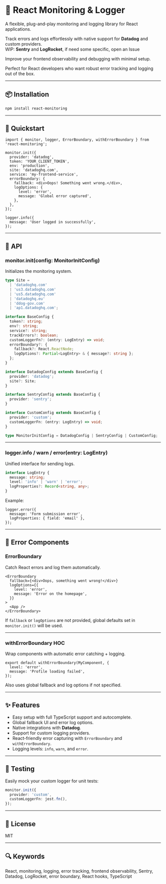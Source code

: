 
# 🧩 React Monitoring & Logger

A flexible, plug-and-play monitoring and logging library for React applications.

Track errors and logs effortlessly with native support for **Datadog** and custom providers.  
WIP: **Sentry** and  **LogRocket**, if need some specific, open an Issue

Improve your frontend observability and debugging with minimal setup.

Perfect for React developers who want robust error tracking and logging out of the box.

---

## 📦 Installation

```bash
npm install react-monitoring
```

---

## 🚀 Quickstart

```tsx
import { monitor, logger, ErrorBoundary, withErrorBoundary } from 'react-monitoring';

monitor.init({
  provider: 'datadog',
  token: 'YOUR_CLIENT_TOKEN',
  env: 'production',
  site: 'datadoghq.com',
  service: 'my-frontend-service',
  errorBoundary: {
    fallback: <div>Oops! Something went wrong.</div>,
    logOptions: {
      level: 'error',
      message: 'Global error captured',
    },
  },
});

logger.info({
  message: 'User logged in successfully',
});
```

---

## 🔧 API

### monitor.init(config: MonitorInitConfig)

Initializes the monitoring system.

```ts
type Site =
  | 'datadoghq.com'
  | 'us3.datadoghq.com'
  | 'us5.datadoghq.com'
  | 'datadoghq.eu'
  | 'ddog-gov.com'
  | 'ap1.datadoghq.com';

interface BaseConfig {
  token?: string;
  env?: string;
  service?: string;
  trackErrors?: boolean;
  customLoggerFn?: (entry: LogEntry) => void;
  errorBoundary?: {
    fallback?: React.ReactNode;
    logOptions?: Partial<LogEntry> & { message?: string };
  };
}

interface DatadogConfig extends BaseConfig {
  provider: 'datadog';
  site?: Site;
}

interface SentryConfig extends BaseConfig {
  provider: 'sentry';
}

interface CustomConfig extends BaseConfig {
  provider: 'custom';
  customLoggerFn: (entry: LogEntry) => void;
}

type MonitorInitConfig = DatadogConfig | SentryConfig | CustomConfig;
```

---

### logger.info / warn / error(entry: LogEntry)

Unified interface for sending logs.

```ts
interface LogEntry {
  message: string;
  level: 'info' | 'warn' | 'error';
  logProperties?: Record<string, any>;
}
```

Example:

```tsx
logger.error({
  message: 'Form submission error',
  logProperties: { field: 'email' },
});
```

---

## 🧱 Error Components

### ErrorBoundary

Catch React errors and log them automatically.

```tsx
<ErrorBoundary
  fallback={<div>Oops, something went wrong!</div>}
  logOptions={{
    level: 'error',
    message: 'Error on the homepage',
  }}
>
  <App />
</ErrorBoundary>
```

If `fallback` or `logOptions` are not provided, global defaults set in `monitor.init()` will be used.

---

### withErrorBoundary HOC

Wrap components with automatic error catching + logging.

```tsx
export default withErrorBoundary(MyComponent, {
  level: 'error',
  message: 'Profile loading failed',
});
```

Also uses global fallback and log options if not specified.

---

## ✨ Features

- Easy setup with full TypeScript support and autocomplete.
- Global fallback UI and error log options.
- Native integrations with **Datadog**.
- Support for custom logging providers.
- React-friendly error capturing with `ErrorBoundary` and `withErrorBoundary`.
- Logging levels: `info`, `warn`, and `error`.

---

## 🧪 Testing

Easily mock your custom logger for unit tests:

```ts
monitor.init({
  provider: 'custom',
  customLoggerFn: jest.fn(),
});
```

---

## 📄 License

MIT

---

## 🔍 Keywords

React, monitoring, logging, error tracking, frontend observability, Sentry, Datadog, LogRocket, error boundary, React hooks, TypeScript
